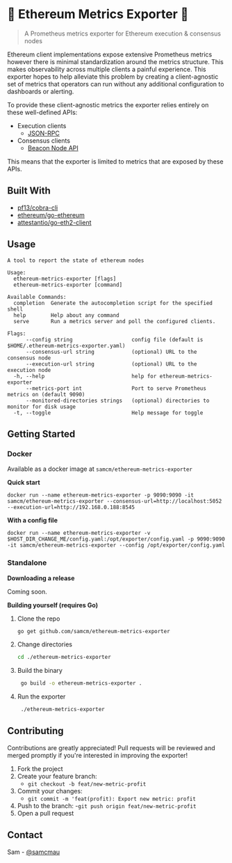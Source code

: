 # 🦄 Ethereum Metrics Exporter 🦄

> A Prometheus metrics exporter for Ethereum execution & consensus nodes

Ethereum client implementations expose extensive Prometheus metrics however there is minimal standardization around the metrics structure. This makes observability across multiple clients a painful experience. This exporter hopes to help alleviate this problem by creating a client-agnostic set of metrics that operators can run without any additional configuration to dashboards or alerting.

To provide these client-agnostic metrics the exporter relies entirely on these well-defined APIs:
- Execution clients
  - [JSON-RPC](https://geth.ethereum.org/docs/rpc/server)
- Consensus clients
  - [Beacon Node API](https://ethereum.github.io/beacon-APIs/#/)

This means that the exporter is limited to metrics that are exposed by these APIs.

## Built With

* [pf13/cobra-cli](https://github.com/spf13/cobra-cli)
* [ethereum/go-ethereum](https://github.com/ethereum/go-ethereum)
* [attestantio/go-eth2-client](github.com/attestantio/go-eth2-client)
## Usage

```
A tool to report the state of ethereum nodes

Usage:
  ethereum-metrics-exporter [flags]
  ethereum-metrics-exporter [command]

Available Commands:
  completion  Generate the autocompletion script for the specified shell
  help        Help about any command
  serve       Run a metrics server and poll the configured clients.

Flags:
      --config string                   config file (default is $HOME/.ethereum-metrics-exporter.yaml)
      --consensus-url string            (optional) URL to the consensus node
      --execution-url string            (optional) URL to the execution node
  -h, --help                            help for ethereum-metrics-exporter
      --metrics-port int                Port to serve Prometheus metrics on (default 9090)
      --monitored-directories strings   (optional) directories to monitor for disk usage
  -t, --toggle                          Help message for toggle
```
## Getting Started

### Docker
Available as a docker image at `samcm/ethereum-metrics-exporter`

**Quick start**
```
docker run --name ethereum-metrics-exporter -p 9090:9090 -it samcm/ethereum-metrics-exporter --consensus-url=http://localhost:5052 --execution-url=http://192.168.0.188:8545
````
**With a config file**
```
docker run --name ethereum-metrics-exporter -v $HOST_DIR_CHANGE_ME/config.yaml:/opt/exporter/config.yaml -p 9090:9090 -it samcm/ethereum-metrics-exporter --config /opt/exporter/config.yaml

```

### Standalone
**Downloading a release**

Coming soon.


**Building yourself (requires Go)**

1. Clone the repo
   ```sh
   go get github.com/samcm/ethereum-metrics-exporter
   ```
2. Change directories
   ```sh
   cd ./ethereum-metrics-exporter
   ```
3. Build the binary
   ```sh  
    go build -o ethereum-metrics-exporter .
   ```
4. Run the exporter
   ```sh  
    ./ethereum-metrics-exporter
   ```
## Contributing

Contributions are greatly appreciated! Pull requests will be reviewed and merged promptly if you're interested in improving the exporter! 

1. Fork the project
2. Create your feature branch:
    - `git checkout -b feat/new-metric-profit`
3. Commit your changes:
    - `git commit -m 'feat(profit): Export new metric: profit`
4. Push to the branch:
    -`git push origin feat/new-metric-profit`
5. Open a pull request

## Contact

Sam - [@samcmau](https://twitter.com/samcmau)

